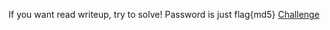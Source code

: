 If you want read writeup, try to solve! Password is just flag{md5} <a href="https://atenea.ccn-cert.cni.es/challenges?category=reversing">Challenge</a>


